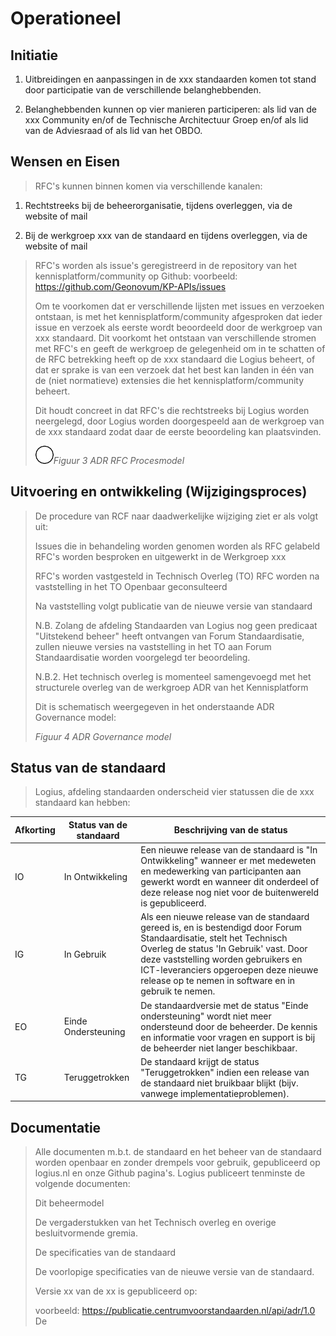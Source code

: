 # Operationeel

## Initiatie

<!-- end list -->

1.  Uitbreidingen en aanpassingen in de xxx standaarden komen tot stand
    door participatie van de verschillende belanghebbenden.

2.  Belanghebbenden kunnen op vier manieren participeren: als lid van de
    xxx Community en/of de Technische Architectuur Groep en/of als lid
    van de Adviesraad of als lid van het OBDO.

## Wensen en Eisen

> RFC's kunnen binnen komen via verschillende kanalen:

1.  Rechtstreeks bij de beheerorganisatie, tijdens overleggen, via de website of mail

2.  Bij de werkgroep xxx van de standaard en tijdens overleggen, via de
    website of mail

> RFC's worden als issue's geregistreerd in de repository van het
> kennisplatform/community op Github: voorbeeld:
> <https://github.com/Geonovum/KP-APIs/issues>
>
> Om te voorkomen dat er verschillende lijsten met issues en verzoeken
> ontstaan, is met het kennisplatform/community afgesproken dat ieder
> issue en verzoek als eerste wordt beoordeeld door de werkgroep van xxx
> standaard. Dit voorkomt het ontstaan van verschillende stromen met
> RFC's en geeft de werkgroep de gelegenheid om in te schatten of de RFC
> betrekking heeft op de xxx standaard die Logius beheert, of dat er
> sprake is van een verzoek dat het best kan landen in één van de (niet
> normatieve) extensies die het kennisplatform/community beheert.
>
> Dit houdt concreet in dat RFC's die rechtstreeks bij Logius worden
> neergelegd, door Logius worden doorgespeeld aan de werkgroep van de
> xxx standaard zodat daar de eerste beoordeling kan plaatsvinden.
>
> ![](./media/image11.png)*Figuur 3 ADR RFC Procesmodel*

## Uitvoering en ontwikkeling (Wijzigingsproces)

> De procedure van RCF naar daadwerkelijke wijziging ziet er als volgt
> uit:
>
> Issues die in behandeling worden genomen worden als RFC gelabeld RFC's
> worden besproken en uitgewerkt in de Werkgroep xxx
>
> RFC's worden vastgesteld in Technisch Overleg (TO) RFC worden na
> vaststelling in het TO Openbaar geconsulteerd
>
> Na vaststelling volgt publicatie van de nieuwe versie van standaard
>
> N.B. Zolang de afdeling Standaarden van Logius nog geen predicaat
> "Uitstekend beheer" heeft ontvangen van Forum Standaardisatie, zullen
> nieuwe versies na vaststelling in het TO aan Forum Standaardisatie
> worden voorgelegd ter beoordeling.
>
> N.B.2. Het technisch overleg is momenteel samengevoegd met het
> structurele overleg van de werkgroep ADR van het Kennisplatform
>
> Dit is schematisch weergegeven in het onderstaande ADR Governance
> model:
>
> *Figuur 4 ADR Governance model*

## Status van de standaard

> Logius, afdeling standaarden onderscheid vier statussen die de xxx
> standaard kan hebben:


| **Afkorting** | **Status van de standaard** | **Beschrijving van de status** |
|      ---      |              ---            |               ---              |
| IO | In Ontwikkeling | Een nieuwe release van de standaard is "In Ontwikkeling" wanneer er met medeweten en medewerking van participanten aan gewerkt wordt en wanneer dit onderdeel of deze release nog niet voor de buitenwereld is gepubliceerd. |
| IG | In Gebruik      | Als een nieuwe release van de standaard gereed is, en is bestendigd door Forum Standaardisatie, stelt het Technisch Overleg de status 'In Gebruik' vast. Door deze vaststelling worden gebruikers en ICT-leveranciers opgeroepen deze nieuwe release op te nemen in software en in gebruik te nemen. |
| EO | Einde Ondersteuning | De standaardversie met de status "Einde ondersteuning" wordt niet meer ondersteund door de beheerder. De kennis en informatie voor vragen en support is bij de beheerder niet langer beschikbaar. |
| TG | Teruggetrokken   | De standaard krijgt de status "Teruggetrokken" indien een release van de standaard niet bruikbaar blijkt (bijv. vanwege implementatieproblemen). |

## Documentatie

> Alle documenten m.b.t. de standaard en het beheer van de standaard
> worden openbaar en zonder drempels voor gebruik, gepubliceerd op
> logius.nl en onze Github pagina's. Logius publiceert tenminste de
> volgende documenten:
>
> Dit beheermodel
>
> De vergaderstukken van het Technisch overleg en overige
> besluitvormende gremia.
>
> De specificaties van de standaard
>
> De voorlopige specificaties van de nieuwe versie van de standaard.
>
> Versie xx van de xx is gepubliceerd op:
>
> voorbeeld:
> [<span class="underline">https://publicatie.centrumvoorstandaarden.nl/api/adr/1.0</span>](https://publicatie.centrumvoorstandaarden.nl/api/adr/1.0)
> De
